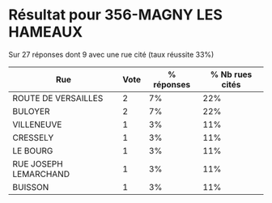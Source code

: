 # Résultat pour 356-MAGNY LES HAMEAUX

Sur 27 réponses dont 9 avec une rue cité (taux réussite 33%)

| Rue | Vote | % réponses | % Nb rues cités|
|-----|------|------------|----------------|
| ROUTE DE VERSAILLES | 2 | 7% | 22%|
| BULOYER | 2 | 7% | 22%|
| VILLENEUVE | 1 | 3% | 11%|
| CRESSELY | 1 | 3% | 11%|
| LE BOURG | 1 | 3% | 11%|
| RUE JOSEPH LEMARCHAND | 1 | 3% | 11%|
| BUISSON | 1 | 3% | 11%|
